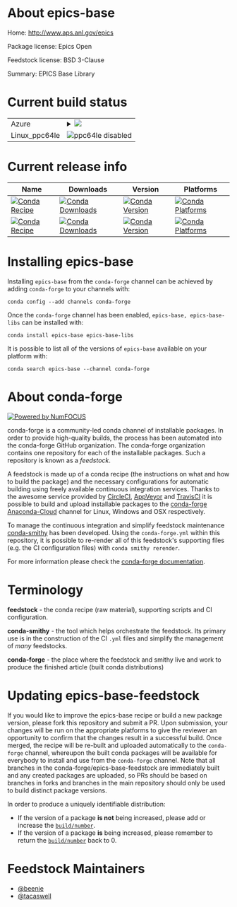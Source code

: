 About epics-base
================

Home: http://www.aps.anl.gov/epics

Package license: Epics Open

Feedstock license: BSD 3-Clause

Summary: EPICS Base Library



Current build status
====================


<table>
    
  <tr>
    <td>Azure</td>
    <td>
      <details>
        <summary>
          <a href="https://dev.azure.com/conda-forge/feedstock-builds/_build/latest?definitionId=6856&branchName=master">
            <img src="https://dev.azure.com/conda-forge/feedstock-builds/_apis/build/status/epics-base-feedstock?branchName=master">
          </a>
        </summary>
        <table>
          <thead><tr><th>Variant</th><th>Status</th></tr></thead>
          <tbody><tr>
              <td>linux</td>
              <td>
                <a href="https://dev.azure.com/conda-forge/feedstock-builds/_build/latest?definitionId=6856&branchName=master">
                  <img src="https://dev.azure.com/conda-forge/feedstock-builds/_apis/build/status/epics-base-feedstock?branchName=master&jobName=linux&configuration=linux_" alt="variant">
                </a>
              </td>
            </tr><tr>
              <td>osx</td>
              <td>
                <a href="https://dev.azure.com/conda-forge/feedstock-builds/_build/latest?definitionId=6856&branchName=master">
                  <img src="https://dev.azure.com/conda-forge/feedstock-builds/_apis/build/status/epics-base-feedstock?branchName=master&jobName=osx&configuration=osx_" alt="variant">
                </a>
              </td>
            </tr><tr>
              <td>win</td>
              <td>
                <a href="https://dev.azure.com/conda-forge/feedstock-builds/_build/latest?definitionId=6856&branchName=master">
                  <img src="https://dev.azure.com/conda-forge/feedstock-builds/_apis/build/status/epics-base-feedstock?branchName=master&jobName=win&configuration=win_" alt="variant">
                </a>
              </td>
            </tr>
          </tbody>
        </table>
      </details>
    </td>
  </tr>
  <tr>
    <td>Linux_ppc64le</td>
    <td>
      <img src="https://img.shields.io/badge/ppc64le-disabled-lightgrey.svg" alt="ppc64le disabled">
    </td>
  </tr>
</table>

Current release info
====================

| Name | Downloads | Version | Platforms |
| --- | --- | --- | --- |
| [![Conda Recipe](https://img.shields.io/badge/recipe-epics--base-green.svg)](https://anaconda.org/conda-forge/epics-base) | [![Conda Downloads](https://img.shields.io/conda/dn/conda-forge/epics-base.svg)](https://anaconda.org/conda-forge/epics-base) | [![Conda Version](https://img.shields.io/conda/vn/conda-forge/epics-base.svg)](https://anaconda.org/conda-forge/epics-base) | [![Conda Platforms](https://img.shields.io/conda/pn/conda-forge/epics-base.svg)](https://anaconda.org/conda-forge/epics-base) |
| [![Conda Recipe](https://img.shields.io/badge/recipe-epics--base--libs-green.svg)](https://anaconda.org/conda-forge/epics-base-libs) | [![Conda Downloads](https://img.shields.io/conda/dn/conda-forge/epics-base-libs.svg)](https://anaconda.org/conda-forge/epics-base-libs) | [![Conda Version](https://img.shields.io/conda/vn/conda-forge/epics-base-libs.svg)](https://anaconda.org/conda-forge/epics-base-libs) | [![Conda Platforms](https://img.shields.io/conda/pn/conda-forge/epics-base-libs.svg)](https://anaconda.org/conda-forge/epics-base-libs) |

Installing epics-base
=====================

Installing `epics-base` from the `conda-forge` channel can be achieved by adding `conda-forge` to your channels with:

```
conda config --add channels conda-forge
```

Once the `conda-forge` channel has been enabled, `epics-base, epics-base-libs` can be installed with:

```
conda install epics-base epics-base-libs
```

It is possible to list all of the versions of `epics-base` available on your platform with:

```
conda search epics-base --channel conda-forge
```


About conda-forge
=================

[![Powered by NumFOCUS](https://img.shields.io/badge/powered%20by-NumFOCUS-orange.svg?style=flat&colorA=E1523D&colorB=007D8A)](http://numfocus.org)

conda-forge is a community-led conda channel of installable packages.
In order to provide high-quality builds, the process has been automated into the
conda-forge GitHub organization. The conda-forge organization contains one repository
for each of the installable packages. Such a repository is known as a *feedstock*.

A feedstock is made up of a conda recipe (the instructions on what and how to build
the package) and the necessary configurations for automatic building using freely
available continuous integration services. Thanks to the awesome service provided by
[CircleCI](https://circleci.com/), [AppVeyor](https://www.appveyor.com/)
and [TravisCI](https://travis-ci.com/) it is possible to build and upload installable
packages to the [conda-forge](https://anaconda.org/conda-forge)
[Anaconda-Cloud](https://anaconda.org/) channel for Linux, Windows and OSX respectively.

To manage the continuous integration and simplify feedstock maintenance
[conda-smithy](https://github.com/conda-forge/conda-smithy) has been developed.
Using the ``conda-forge.yml`` within this repository, it is possible to re-render all of
this feedstock's supporting files (e.g. the CI configuration files) with ``conda smithy rerender``.

For more information please check the [conda-forge documentation](https://conda-forge.org/docs/).

Terminology
===========

**feedstock** - the conda recipe (raw material), supporting scripts and CI configuration.

**conda-smithy** - the tool which helps orchestrate the feedstock.
                   Its primary use is in the construction of the CI ``.yml`` files
                   and simplify the management of *many* feedstocks.

**conda-forge** - the place where the feedstock and smithy live and work to
                  produce the finished article (built conda distributions)


Updating epics-base-feedstock
=============================

If you would like to improve the epics-base recipe or build a new
package version, please fork this repository and submit a PR. Upon submission,
your changes will be run on the appropriate platforms to give the reviewer an
opportunity to confirm that the changes result in a successful build. Once
merged, the recipe will be re-built and uploaded automatically to the
`conda-forge` channel, whereupon the built conda packages will be available for
everybody to install and use from the `conda-forge` channel.
Note that all branches in the conda-forge/epics-base-feedstock are
immediately built and any created packages are uploaded, so PRs should be based
on branches in forks and branches in the main repository should only be used to
build distinct package versions.

In order to produce a uniquely identifiable distribution:
 * If the version of a package **is not** being increased, please add or increase
   the [``build/number``](https://conda.io/docs/user-guide/tasks/build-packages/define-metadata.html#build-number-and-string).
 * If the version of a package **is** being increased, please remember to return
   the [``build/number``](https://conda.io/docs/user-guide/tasks/build-packages/define-metadata.html#build-number-and-string)
   back to 0.

Feedstock Maintainers
=====================

* [@beenje](https://github.com/beenje/)
* [@tacaswell](https://github.com/tacaswell/)


<!-- dummy commit to enable rerendering -->

